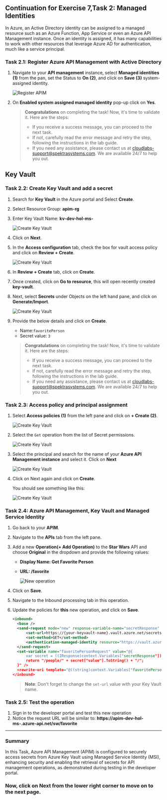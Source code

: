 ## Continuation for Exercise 7,Task 2: Managed Identities

In Azure, an Active Directory identity can be assigned to a managed resource such as an Azure Function, App Service or even an Azure API Management instance. Once an identity is assigned, it has many capabilities to work with other resources that leverage Azure AD for authentication, much like a service principal.

### Task 2.1: Register Azure API Management with Active Directory

1. Navigate to your **API management** instance, select **Managed identities** **(1)** from the pan, set the Status to **On** **(2)**, and click on **Save** **(3)** system-assigned identity.

    ![Register APIM](media/managed-identities.png)

1. On **Enabled system assigned managed identity** pop-up click on **Yes**.

   > **Congratulations** on completing the task! Now, it's time to validate it. Here are the steps:
   > - If you receive a success message, you can proceed to the next task.
   > - If not, carefully read the error message and retry the step, following the instructions in the lab guide. 
   > - If you need any assistance, please contact us at cloudlabs-support@spektrasystems.com. We are available 24/7 to help you out.
         
    <validation step="81e62a80-5358-4fed-b065-bc72a572b667" />

## Key Vault 

### Task 2.2: Create Key Vault and add a secret

1. Search for **Key Vault** in the Azure portal and Select **Create**.
1. Select Resource Group: **apim-rg**
1. Enter Key Vault Name: **kv-dev-hol-ms-<inject key="Deployment ID" enableCopy="false" />**

    ![Create Key Vault](media/8.png)

1. Click on **Next**.
1. In the **Access configuration** tab, check the box for vault access policy and click on **Review + Create**.

      ![Create Key Vault](media/9.png)

1. In **Review + Create** tab, click on **Create**.

1. Once created, click on **Go to resource**, this will open recently created **key-vault**.
  
1. Next, select **Secrets** under Objects on the left hand pane, and click on **Generate/Import**.

      ![Create Key Vault](media/mapi93.png)

1. Provide the below details and click on **Create**.
   
    - Name:`favoritePerson`
    - Secret value: `3`

   > **Congratulations** on completing the task! Now, it's time to validate it. Here are the steps:
   > - If you receive a success message, you can proceed to the next task.
   > - If not, carefully read the error message and retry the step, following the instructions in the lab guide. 
   > - If you need any assistance, please contact us at cloudlabs-support@spektrasystems.com. We are available 24/7 to help you out.
         
    <validation step="e6ee8598-4874-4ef3-8911-a357aa8a6719" />

### Task 2.3: Access policy and principal assignment

1. Select **Access policies (1)** from the left pane and click on **+ Create (2)**.

      ![Create Key Vault](media/mapi94.png)

1. Select the `Get` operation from the list of Secret permissions.

      ![Create Key Vault](media/12.png)

1. Select the principal and search for the name of your **Azure API Management instance** and select it. Click on **Next**

    ![Create Key Vault](media/13.png)

1. Click on Next again and click on **Create**.

    You should see something like this:

    ![Create Key Vault](media/14.png)

### Task 2.4: Azure API Management, Key Vault and Managed Service Identity

1. Go back to your **APIM**.
1. Navigate to the **APIs** tab from the left pane.
1. Add a new **Operation(+ Add Operation)** to the **Star Wars** API and choose **Original** in the dropdown and provide the following values:
  
    - **Display Name: Get Favorite Person**
    - **URL: /favorite** 

      ![New operation](media/15.png)

1. Click on **Save**.

1. Navigate to the Inbound processing tab in this operation.
   
1. Update the policies for **this** new operation, and click on **Save**.

    ```xml
    <inbound>
      <base />
      <send-request mode="new" response-variable-name="secretResponse" timeout="20" ignore-error="false">
          <set-url>https://{your-keyvault-name}.vault.azure.net/secrets/favoritePerson/?api-version=7.0</set-url>
          <set-method>GET</set-method>
          <authentication-managed-identity resource="https://vault.azure.net" />
      </send-request>
      <set-variable name="favoritePersonRequest" value="@{
          var secret = ((IResponse)context.Variables["secretResponse"]).Body.As<JObject>();
          return "/people/" + secret["value"].ToString() + "/";
      }" />
      <rewrite-uri template="@((string)context.Variables["favoritePersonRequest"])" />
    </inbound>
    ```

    >**Note**: Don't forget to change the `set-url` value with your Key Vault name.

### Task 2.5: Test the operation

1. Sign in to the developer portal and test this new operation
1. Notice the request URL will be similar to: **https://apim-dev-hol-ms-<inject key="Deployment ID" enableCopy="false" />.azure-api.net/sw/favorite**

---
### Summary 
In this Task, Azure API Management (APIM) is configured to securely access secrets from Azure Key Vault using Managed Service Identity (MSI), enhancing security and enabling the retrieval of secrets for API management operations, as demonstrated during testing in the developer portal.

### Now, click on Next from the lower right corner to move on to the next page.
